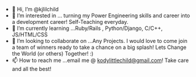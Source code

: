 - 👋 Hi, I’m @kjlilchild
- 👀 I’m interested in ... turning my Power Engineering skills and career into a development career! Self-Teaching everyday.
- 🌱 I’m currently learning ...Ruby/Rails , Python/Django, C/C++, JS/HTML/CSS
- 💞️ I’m looking to collaborate on ...Any Projects. I would love to come join a team of winners ready to take a chance on a big splash! Lets Change the World (or others) Together! :)
- 📫 How to reach me ...email me @ kodylittlechild@gmail.com! Take care and all the best!

<!---
kjlilchild/kjlilchild is a ✨ special ✨ repository because its `README.md` (this file) appears on your GitHub profile.
You can click the Preview link to take a look at your changes.
--->
